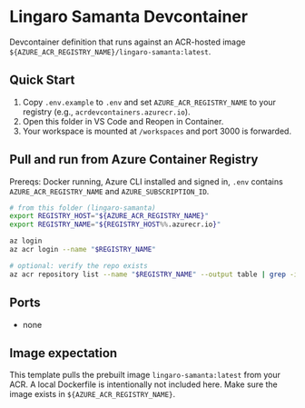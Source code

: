 # Lingaro Samanta Devcontainer

Devcontainer definition that runs against an ACR-hosted image `${AZURE_ACR_REGISTRY_NAME}/lingaro-samanta:latest`.

## Quick Start

1. Copy `.env.example` to `.env` and set `AZURE_ACR_REGISTRY_NAME` to your registry (e.g., `acrdevcontainers.azurecr.io`).
2. Open this folder in VS Code and Reopen in Container.
3. Your workspace is mounted at `/workspaces` and port 3000 is forwarded.

## Pull and run from Azure Container Registry

Prereqs: Docker running, Azure CLI installed and signed in, `.env` contains `AZURE_ACR_REGISTRY_NAME` and `AZURE_SUBSCRIPTION_ID`.

```bash
# from this folder (lingaro-samanta)
export REGISTRY_HOST="${AZURE_ACR_REGISTRY_NAME}"
export REGISTRY_NAME="${REGISTRY_HOST%%.azurecr.io}"

az login
az acr login --name "$REGISTRY_NAME"

# optional: verify the repo exists
az acr repository list --name "$REGISTRY_NAME" --output table | grep -i lingaro-samanta || echo "Warning: lingaro-samanta image not found in registry!"
```

## Ports

- none

## Image expectation

This template pulls the prebuilt image `lingaro-samanta:latest` from your ACR. A local Dockerfile is intentionally not included here. Make sure the image exists in `${AZURE_ACR_REGISTRY_NAME}`.
